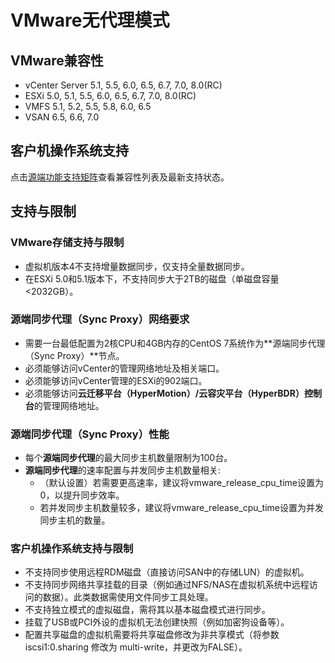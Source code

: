 # VMware无代理模式

## VMware兼容性

* vCenter Server 5.1, 5.5, 6.0, 6.5, 6.7, 7.0, 8.0(RC)
* ESXi 5.0, 5.1, 5.5, 6.0, 6.5, 6.7, 7.0, 8.0(RC)
* VMFS 5.1, 5.2, 5.5, 5.8, 6.0, 6.5
* VSAN 6.5, 6.6, 7.0

## 客户机操作系统支持

点击[源端功能支持矩阵](https://oneprocloud.feishu.cn/sheets/S7LisoSWdhm2G4t0rdycwxEunEd?sheet=0hEfBi)查看兼容性列表及最新支持状态。

## 支持与限制

### VMware存储支持与限制
  - 虚拟机版本4不支持增量数据同步，仅支持全量数据同步。
  - 在ESXi 5.0和5.1版本下，不支持同步大于2TB的磁盘（单磁盘容量<2032GB）。

### 源端同步代理（Sync Proxy）网络要求
  - 需要一台最低配置为2核CPU和4GB内存的CentOS 7系统作为**源端同步代理（Sync Proxy）**节点。
  - 必须能够访问vCenter的管理网络地址及相关端口。
  - 必须能够访问vCenter管理的ESXi的902端口。
  - 必须能够访问**云迁移平台（HyperMotion）/云容灾平台（HyperBDR）控制台**的管理网络地址。

### 源端同步代理（Sync Proxy）性能
  - 每个**源端同步代理**的最大同步主机数量限制为100台。
  - **源端同步代理**的速率配置与并发同步主机数量相关:
    - （默认设置）若需要更高速率，建议将vmware_release_cpu_time设置为0，以提升同步效率。
    - 若并发同步主机数量较多，建议将vmware_release_cpu_time设置为并发同步主机的数量。

### 客户机操作系统支持与限制
  - 不支持同步使用远程RDM磁盘（直接访问SAN中的存储LUN）的虚拟机。
  - 不支持同步网络共享挂载的目录（例如通过NFS/NAS在虚拟机系统中远程访问的数据）。此类数据需使用文件同步工具处理。
  - 不支持独立模式的虚拟磁盘，需将其以基本磁盘模式进行同步。
  - 挂载了USB或PCI外设的虚拟机无法创建快照（例如加密狗设备等）。
  - 配置共享磁盘的虚拟机需要将共享磁盘修改为非共享模式（将参数 iscsi1:0.sharing 修改为 multi-write，并更改为FALSE）。
    
